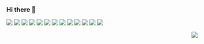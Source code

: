 ### Hi there 👋

<!--
**yj971020/yj971020** is a ✨ _special_ ✨ repository because its `README.md` (this file) appears on your GitHub profile.

Here are some ideas to get you started:

- 🔭 I’m currently working on ...
- 🌱 I’m currently learning ...
- 👯 I’m looking to collaborate on ...
- 🤔 I’m looking for help with ...
- 💬 Ask me about ...
- 📫 How to reach me: ...
- 😄 Pronouns: ...
- ⚡ Fun fact: ...
-->

<img src="https://img.shields.io/badge/java-FF6666?style=flat-square&logo=java&logoColor=white"/></a> 
<img src="https://img.shields.io/badge/javascript-FFB266?style=flat-square&logo=javascript&logoColor=white"/></a> 
<img src="https://img.shields.io/badge/css-FFFF66?style=flat-square&logo=css&logoColor=white"/></a>
<img src="https://img.shields.io/badge/springboot-B2FF66?style=flat-square&logo=springboot&logoColor=white"/></a> 
<img src="https://img.shields.io/badge/mysql-66FF66?style=flat-square&logo=mysql&logoColor=white"/></a> 
<img src="https://img.shields.io/badge/Spring-6DB33F?style=for-the-badge&logo=Spring&logoColor=white">
<img src="https://img.shields.io/badge/mysql-4479A1?style=for-the-badge&logo=mysql&logoColor=white">
<img src="https://img.shields.io/badge/jquery-0769AD?style=for-the-badge&logo=jquery&logoColor=white">
<img src="https://img.shields.io/badge/html-E34F26?style=for-the-badge&logo=html5&logoColor=white">
<img src="https://img.shields.io/badge/bootstrap-7952B3?style=for-the-badge&logo=bootstrap&logoColor=white">
<img src="https://img.shields.io/badge/github-181717?style=for-the-badge&logo=github&logoColor=white">
<img src="https://img.shields.io/badge/aws-232F3E?style=for-the-badge&logo=aws&logoColor=white">
<img src="https://img.shields.io/badge/apache tomcat-F8DC75?style=for-the-badge&logo=apachetomcat&logoColor=white">



<img align='right' src="http://mazassumnida.wtf/api/v2/generate_badge?boj=yj971020"></div>


